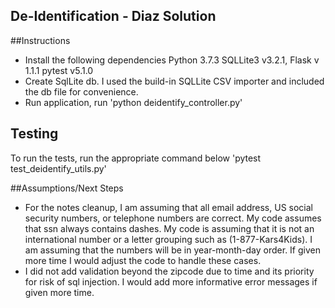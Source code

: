 ## De-Identification - Diaz Solution

##Instructions
- Install the following dependencies
    Python 3.7.3
    SQLLite3 v3.2.1, 
    Flask v 1.1.1
    pytest v5.1.0
- Create SqlLite db.
    I used the build-in SQLLite CSV importer and included the db file for convenience. 
- Run application,
    run 'python deidentify_controller.py'

## Testing
To run the tests, run the appropriate command below
'pytest test_deidentify_utils.py'

##Assumptions/Next Steps
- For the notes cleanup, I am assuming that all email address, US social security numbers, or telephone numbers are correct. My code assumes that ssn always contains dashes. My code is assuming that it is not an international number or a letter grouping such as (1-877-Kars4Kids). I am assuming that the numbers will be in year-month-day order. If given more time I would adjust the code to handle these cases.
-  I did not add validation beyond the zipcode due to time and its priority for risk of sql injection. I would add more informative error messages if given more time. 
